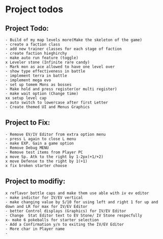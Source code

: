 # Project todos
## Project Todo:
    - Build of my map levels more(Make the skeleton of the game)
    - create a faction class
    - add new trainer classes for each stage of faction
    - create faction hieghirchy
    - make auto run feature (toggle)
    x Leveler stone (Infinite rare candy)
    - Mark mon as ace allowed to have one level over
    - show type effectiveness in battle
    - implement terra in battle
    - implement mega evo
    - set up tomem Mons as bosses
    - Make hold and press register(or multi register)
    - make wait option (Change time)
    xx setup level cap
    - auto switch to lowercase after first Letter
    - Create themed UI and Menus Graphics

## Project to Fix:
    - Remove EV/IV Editor from extra option menu
    - press L again to close L menu
    - make EXP. Gain a game option
    - Remove Debug MENU
    - Remove test items from Player PC
    x move Sp. Atk to the right by 1-2px(+1/+2)
    x move Defense to the right by 1(+1)
    x fix broken starter choose 

## Project to modifiy:
    x reflavor bottle caps and make them use able with iv ev editor
    - make indictor for IV/EV vertical
    - make changing value by 5/10 for using left and right 1 for up and down and LR for max for IV/EV Editor
    - better Control displays (Graphics) for IV/EV Editor
    - Change  Stat Editor text to EV Stone/ IV Stone respecfully
    x- make 6 pokeballs for starter selection
    - Add a Confirmation y/n to exiting the IV/EV Editor
    - More char in Player name
    -
